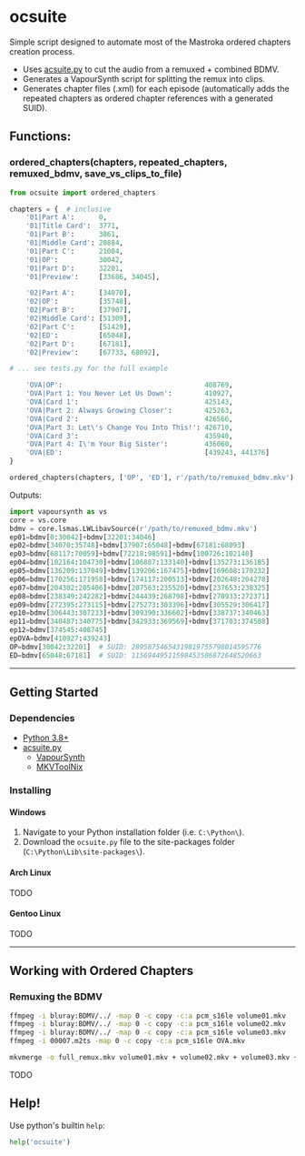# ocsuite

Simple script designed to automate most of the Mastroka ordered chapters creation process.

- Uses [acsuite.py][] to cut the audio from a remuxed + combined BDMV.
- Generates a VapourSynth script for splitting the remux into clips.
- Generates chapter files (.xml) for each episode (automatically adds the repeated chapters as ordered chapter references with a generated SUID).

[acsuite.py]: https://github.com/OrangeChannel/acsuite


## Functions:

### ordered_chapters(chapters, repeated_chapters, remuxed_bdmv, save_vs_clips_to_file)

```py
from ocsuite import ordered_chapters

chapters = {  # inclusive
    '01|Part A':      0,
    '01|Title Card':  3771,
    '01|Part B':      3861,
    '01|Middle Card': 20884,
    '01|Part C':      21004,
    '01|OP':          30042,
    '01|Part D':      32201,
    '01|Preview':     [33686, 34045],

    '02|Part A':      [34070],
    '02|OP':          [35748],
    '02|Part B':      [37907],
    '02|Middle Card': [51309],
    '02|Part C':      [51429],
    '02|ED':          [65048],
    '02|Part D':      [67181],
    '02|Preview':     [67733, 68092],

# ... see tests.py for the full example

    'OVA|OP':                                   408769,
    'OVA|Part 1: You Never Let Us Down':        410927,
    'OVA|Card 1':                               425143,
    'OVA|Part 2: Always Growing Closer':        425263,
    'OVA|Card 2':                               426566,
    'OVA|Part 3: Let\'s Change You Into This!': 426710,
    'OVA|Card 3':                               435940,
    'OVA|Part 4: I\'m Your Big Sister':         436060,
    'OVA|ED':                                   [439243, 441376]
}

ordered_chapters(chapters, ['OP', 'ED'], r'/path/to/remuxed_bdmv.mkv')
```

Outputs:
```py
import vapoursynth as vs
core = vs.core
bdmv = core.lsmas.LWLibavSource(r'/path/to/remuxed_bdmv.mkv')
ep01=bdmv[0:30042]+bdmv[32201:34046]
ep02=bdmv[34070:35748]+bdmv[37907:65048]+bdmv[67181:68093]
ep03=bdmv[68117:70059]+bdmv[72218:98591]+bdmv[100726:102140]
ep04=bdmv[102164:104730]+bdmv[106887:133140]+bdmv[135273:136185]
ep05=bdmv[136209:137049]+bdmv[139206:167475]+bdmv[169608:170232]
ep06=bdmv[170256:171958]+bdmv[174117:200513]+bdmv[202648:204278]
ep07=bdmv[204302:205406]+bdmv[207563:235520]+bdmv[237653:238325]
ep08=bdmv[238349:242282]+bdmv[244439:268798]+bdmv[270933:272371]
ep09=bdmv[272395:273115]+bdmv[275273:303396]+bdmv[305529:306417]
ep10=bdmv[306443:307233]+bdmv[309390:336602]+bdmv[338737:340463]
ep11=bdmv[340487:340775]+bdmv[342933:369569]+bdmv[371703:374508]
ep12=bdmv[374545:408745]
epOVA=bdmv[410927:439243]
OP=bdmv[30042:32201]  # SUID: 28958754654319819755798014595776
ED=bdmv[65048:67181]  # SUID: 11569449511598453506872648520663
```
---

## Getting Started

### Dependencies
- [Python 3.8+](https://www.python.org/downloads/)
- [acsuite.py]
  - [VapourSynth](https://github.com/vapoursynth/vapoursynth/releases)
  - [MKVToolNix](https://mkvtoolnix.download/downloads.html)

### Installing

#### Windows

1. Navigate to your Python installation folder (i.e. `C:\Python\`).
1. Download the `ocsuite.py` file to the site-packages folder (`C:\Python\Lib\site-packages\`).

#### Arch Linux

TODO
<!--
Install the [AUR package]() `vapoursynth-plugin-ocsuite-git` with your favorite AUR helper:

```sh
yay -S vapoursynth-plugin-ocsuite-git
```
-->

#### Gentoo Linux

TODO
<!--
Install via the [VapourSynth portage tree](https://github.com/4re/vapoursynth-portage).
-->
---

## Working with Ordered Chapters

### Remuxing the BDMV

```sh
ffmpeg -i bluray:BDMV/../ -map 0 -c copy -c:a pcm_s16le volume01.mkv
ffmpeg -i bluray:BDMV/../ -map 0 -c copy -c:a pcm_s16le volume02.mkv
ffmpeg -i bluray:BDMV/../ -map 0 -c copy -c:a pcm_s16le volume03.mkv
ffmpeg -i 00007.m2ts -map 0 -c copy -c:a pcm_s16le OVA.mkv

mkvmerge -o full_remux.mkv volume01.mkv + volume02.mkv + volume03.mkv + OVA.mkv
```

TODO

## Help!

Use python's builtin `help`: 

```py
help('ocsuite')
```

